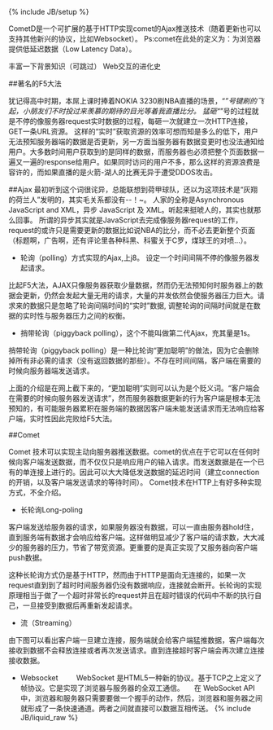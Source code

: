 ﻿---
layout: post
category : blog
tagline: by:日志
---
{% include JB/setup %}

CometD是一个可扩展的基于HTTP实现comet的Ajax推送技术（随着更新也可以支持其他新兴的协议，比如Websocket）。
Ps:comet在此处的定义为：为浏览器提供低延迟数据（Low Latency Data）。


丰富一下背景知识（可跳过）
Web交互的进化史

##著名的F5大法

犹记得高中时期，本屌上课时捧着NOKIA 3230刷NBA直播的场景，“*”号键刷的飞起，小朋友们不时投过来羡慕的期待的目光等着我直播比分。
猛砸“*”号的过程就是不停的像服务器request实时数据的过程，每砸一次就建立一次HTTP连接，GET一条URL资源。
这样的“实时”获取资源的效率可想而知是多么的低下，用户无法预知服务器端的数据是否更新，另一方面当服务器有数据变更时也没法通知给用户。大多数时间用户获取到的是同样的数据，而服务器也必须把整个页面数据一遍又一遍的response给用户。如果同时访问的用户不多，那么这样的资源浪费是容许的，而如果直播的是火箭-湖人的比赛无异于遭受DDOS攻击。

##Ajax
最初听到这个词很诧异，总能联想到荷甲球队，还以为这项技术是“灰翔的荷兰人”发明的，其实毛关系都没有--！~。
人家的全称是Asynchronous JavaScript and XML，异步 JavaScript 及 XML。听起来挺唬人的，其实也就那么回事。
所谓的异步其实就是JavaScript去完成像服务器request的工作，request的或许只是需要更新的数据比如说NBA的比分，而不必去更新整个页面（标题啊，广告啊，还有评论里各种科黑、科蜜关于C罗，煤球王的对喷…）。
- 轮询（polling）方式实现的Ajax,上j8。
设定一个时间间隔不停的像服务器发起请求。

                   
比起F5大法，AJAX只像服务器获取少量数据，然而仍无法预知何时服务器上的数据会更新，仍然会发起大量无用的请求，大量的并发依然会使服务器压力巨大。请求来的数据只是忽略了轮询间隔时间的“实时”数据, 调整轮询的间隔时间就是在数据的实时性与服务器压力之间的权衡。

- 捎带轮询（piggyback polling），这个不能叫做第二代Ajax，充其量是1s。

捎带轮询（piggyback polling）是一种比轮询“更加聪明”的做法，因为它会删除掉所有非必需的请求（没有返回数据的那些）。不存在时间间隔，客户端在需要的时候向服务器端发送请求。

上面的介绍是在网上截下来的，“更加聪明”实则可以认为是个贬义词。“客户端会在需要的时候向服务器发送请求”，然而服务器数据更新的行为客户端是根本无法预知的，有可能服务器累积在服务端的数据因客户端未能发送请求而无法响应给客户端，实时性因此完败给F5大法。

##Comet

Comet 技术可以实现主动向服务器推送数据。comet的优点在于它可以在任何时候向客户端发送数据，而不仅仅只是响应用户的输入请求。而发送数据是在一个已有的单连接上进行的。因此可以大大降低发送数据的延迟时间（建立connection的开销，以及客户端发送请求的等待时间）。
Comet技术在HTTP上有好多种实现方式，不全介绍。

- 长轮询Long-poling

客户端发送给服务器的请求，如果服务器没有数据，可以一直由服务器hold住，直到服务端有数据才会响应给客户端。这样做明显减少了客户端的请求数，大大减少的服务器的压力，节省了带宽资源。更重要的是真正实现了又服务器向客户端push数据。

这种长轮询方式仍是基于HTTP，然而由于HTTP是面向无连接的，如果一次request直到到了超时时间服务器仍没有数据响应，连接就会断开。长轮询的实现原理相当于做了一个超时非常长的request并且在超时错误的代码中不断的执行自己，一旦接受到数据后再重新发起请求。


- 流（Streaming）

由下图可以看出客户端一旦建立连接，服务端就会给客户端猛推数据，客户端每次接收到数据不会释放连接或者再次发送请求。直到连接超时客户端会再次建立连接接收数据。






- Websocket
　　 WebSocket 是HTML5一种新的协议。基于TCP之上定义了帧协议。它是实现了浏览器与服务器的全双工通信。
    在 WebSocket API 中，浏览器和服务器只需要要做一个握手的动作，然后，浏览器和服务器之间就形成了一条快速通道。两者之间就直接可以数据互相传送。
{% include JB/liquid_raw %}
